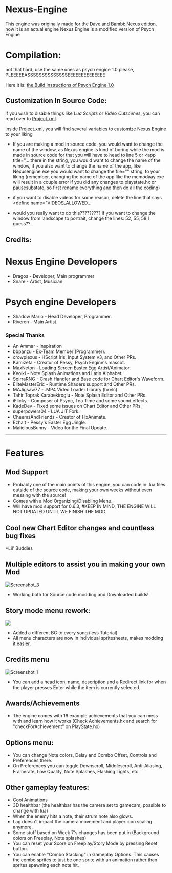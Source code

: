 # Nexus-Engine
This engine was originally made for the [Dave and Bambi: Nexus edition](https://gamebanana.com/mods/564377), now it is an actual engine
Nexus Engine is a modified version of Psych Engine



# Compilation:
not that hard, use the same ones as psych engine 1.0 please, PLEEEEEASSSSSSSSSSSSSSEEEEEEEEEEEEEE

Here it is: [the Build Instructions of Psych Engine 1.0](./BUILDING.md)

## Customization In Source Code:

if you wish to disable things like *Lua Scripts* or *Video Cutscenes*, you can read over to [Project.xml](./Project.xml)

inside [Project.xml](./Project.xml), you will find several variables to customize Nexus Engine to your liking

* If you are making a mod in source code, you would want to change the name of the window, as Nexus engine is kind of boring while the mod is made in source code
for that you will have to head to line 5 or <app title="... there in the string, you would want to change the name of the window, if you also want to change the name of the app, like Nexusengine.exe
you would want to change the file="" string, to your liking (remember, changing the name of the app like the memodyay.exe will result in a couple error if you did any changes to playstate.hx or pausesubstate, so first rename everything and then do all the coding)

* if you want to disable videos for some reason, delete the line that says 
<define name="VIDEOS_ALLOWED...

* would you really want to do this?????????
if you want to change the window from landscape to portrait, change the lines: 52, 55, 58 I guess??..


## Credits:
# Nexus Engine Developers
* Dragos - Developer, Main programmer
* Snare - Artist, Musician

# Psych engine Developers
* Shadow Mario - Head Developer, Programmer.
* Riveren - Main Artist.

### Special Thanks
* An Ammar - Inspiration
* bbpanzu - Ex-Team Member (Programmer).
* crowplexus - HScript Iris, Input System v3, and Other PRs.
* Kamizeta - Creator of Pessy, Psych Engine's mascot.
* MaxNeton - Loading Screen Easter Egg Artist/Animator.
* Keoiki - Note Splash Animations and Latin Alphabet.
* SqirraRNG - Crash Handler and Base code for Chart Editor's Waveform.
* EliteMasterEric - Runtime Shaders support and Other PRs.
* MAJigsaw77 - .MP4 Video Loader Library (hxvlc).
* Tahir Toprak Karabekiroglu - Note Splash Editor and Other PRs.
* iFlicky - Composer of Psync, Tea Time and some sound effects.
* KadeDev - Fixed some issues on Chart Editor and Other PRs.
* superpowers04 - LUA JIT Fork.
* CheemsAndFriends - Creator of FlxAnimate.
* Ezhalt - Pessy's Easter Egg Jingle.
* MaliciousBunny - Video for the Final Update.
_____________________________________

# Features

## Mod Support
* Probably one of the main points of this engine, you can code in .lua files outside of the source code, making your own weeks without even messing with the source!
* Comes with a Mod Organizing/Disabling Menu.
* Will have mod support for 0.6.3, #KEEP IN MIND, THE ENGINE WILL NOT UPDATED UNTIL WE FINISH THE MOD

## Cool new Chart Editor changes and countless bug fixes
*Lil' Buddies

## Multiple editors to assist you in making your own Mod
![Screenshot_3](https://user-images.githubusercontent.com/44785097/144629914-1fe55999-2f18-4cc1-bc70-afe616d74ae5.png)
* Working both for Source code modding and Downloaded builds!

## Story mode menu rework:
![](https://i.imgur.com/UB2EKpV.png)
* Added a different BG to every song (less Tutorial)
* All menu characters are now in individual spritesheets, makes modding it easier.

## Credits menu
![Screenshot_1](https://user-images.githubusercontent.com/44785097/144632635-f263fb22-b879-4d6b-96d6-865e9562b907.png)
* You can add a head icon, name, description and a Redirect link for when the player presses Enter while the item is currently selected.

## Awards/Achievements
* The engine comes with 16 example achievements that you can mess with and learn how it works (Check Achievements.hx and search for "checkForAchievement" on PlayState.hx)

## Options menu:
* You can change Note colors, Delay and Combo Offset, Controls and Preferences there.
* On Preferences you can toggle Downscroll, Middlescroll, Anti-Aliasing, Framerate, Low Quality, Note Splashes, Flashing Lights, etc.

## Other gameplay features:
* Cool Animations
* 3D healthbar (the healthbar has the camera set to gamecam, possible to change with lua)
* When the enemy hits a note, their strum note also glows.
* Lag doesn't impact the camera movement and player icon scaling anymore.
* Some stuff based on Week 7's changes has been put in (Background colors on Freeplay, Note splashes)
* You can reset your Score on Freeplay/Story Mode by pressing Reset button.
* You can enable "Combo Stacking" in Gameplay Options. This causes the combo sprites to just be one sprite with an animation rather than sprites spawning each note hit.
